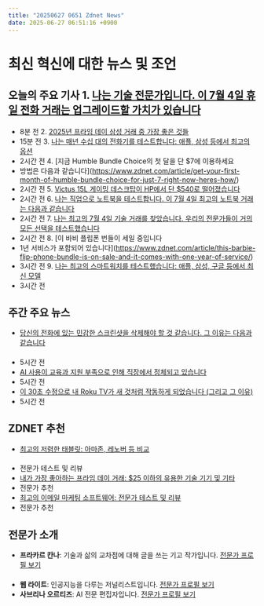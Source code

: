 ```yaml
---
title: "20250627 0651 Zdnet News"
date: 2025-06-27 06:51:16 +0900
---
```


# 최신 혁신에 대한 뉴스 및 조언
## 오늘의 주요 기사 1. [나는 기술 전문가입니다. 이 7월 4일 휴일 전화 거래는 업그레이드할 가치가 있습니다](https://www.zdnet.com/article/best-july-4th-phone-deals-2025/)
#### 
- 8분 전 2. [2025년 프라임 데이 삼성 거래 중 가장 좋은 것들](https://www.zdnet.com/article/best-prime-day-samsung-deals-2025/) 
- 15분 전 3. [나는 매년 수십 대의 전화기를 테스트합니다: 애플, 삼성 등에서 최고의 옵션](https://www.zdnet.com/article/best-phone/) 
- 2시간 전 4. [지금 Humble Bundle Choice의 첫 달을 단 $7에 이용하세요 
- 방법은 다음과 같습니다](https://www.zdnet.com/article/get-your-first-month-of-humble-bundle-choice-for-just-7-right-now-heres-how/) 
- 2시간 전 5. [Victus 15L 게이밍 데스크탑이 HP에서 단 $540로 떨어졌습니다](https://www.zdnet.com/article/the-victus-15l-gaming-desktop-dropped-to-just-540-at-hp/) 
- 2시간 전 6. [나는 직업으로 노트북을 테스트합니다. 이 7월 4일 최고의 노트북 거래는 다음과 같습니다](https://www.zdnet.com/article/best-4th-of-july-laptop-deals-live-now/) 
- 2시간 전 7. [나는 최고의 7월 4일 기술 거래를 찾았습니다. 우리의 전문가들이 거의 모든 선택을 테스트했습니다](https://www.zdnet.com/article/best-july-4-deals-2025/) 
- 2시간 전 8. [이 바비 플립폰 번들이 세일 중입니다 
- 1년 서비스가 포함되어 있습니다](https://www.zdnet.com/article/this-barbie-flip-phone-bundle-is-on-sale-and-it-comes-with-one-year-of-service/) 
- 3시간 전 9. [나는 최고의 스마트워치를 테스트했습니다: 애플, 삼성, 구글 등에서 최신 모델](https://www.zdnet.com/article/best-smartwatch/) 
- 3시간 전

## 주간 주요 뉴스 
- [당신의 전화에 있는 민감한 스크린샷을 삭제해야 할 것 같습니다. 그 이유는 다음과 같습니다](https://www.zdnet.com/article/you-should-probably-delete-any-sensitive-screenshots-you-have-in-your-phone-right-now-heres-why/)
#### 
- 5시간 전 
- [AI 사용이 교육과 지원 부족으로 인해 직장에서 정체되고 있습니다](https://www.zdnet.com/article/ai-usage-is-stalling-out-at-work-from-lack-of-education-and-support/) 
- 5시간 전 
- [이 30초 수정으로 내 Roku TV가 새 것처럼 작동하게 되었습니다 (그리고 그 이유)](https://www.zdnet.com/article/this-30-second-fix-made-my-roku-tv-run-like-new-again-and-why-it-works/) 
- 5시간 전

## ZDNET 추천 
- [최고의 저렴한 태블릿: 아마존, 레노버 등 비교](https://www.zdnet.com/article/best-cheap-tablet/)
#### 
- 전문가 테스트 및 리뷰 
- [내가 가장 좋아하는 프라임 데이 거래: $25 이하의 유용한 기술 기기 및 기타](https://www.zdnet.com/article/best-prime-day-deals-under-25-2025/) 
- 전문가 추천 
- [최고의 이메일 마케팅 소프트웨어: 전문가 테스트 및 리뷰](https://www.zdnet.com/article/best-email-marketing-software/) 
- 전문가 추천

## 전문가 소개 
- **프라카르 칸나**: 기술과 삶의 교차점에 대해 글을 쓰는 기고 작가입니다. [전문가 프로필 보기](https://www.zdnet.com/meet-the-team/prakhar-khanna/)
#### 
- **웹 라이트**: 인공지능을 다루는 저널리스트입니다. [전문가 프로필 보기](https://www.zdnet.com/meet-the-team/webb-wright/) 
- **사브리나 오르티즈**: AI 전문 편집자입니다. [전문가 프로필 보기](https://www.zdnet.com/meet-the-team/sabrina-ortiz/)